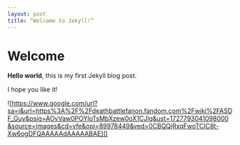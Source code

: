 ```yaml
---
layout: post
title: “Welcome to Jekyll!”
---
```

# Welcome

**Hello world**, this is my first Jekyll blog post.

I hope you like it!

![https://www.google.com/url?sa=i&url=https%3A%2F%2Fdeathbattlefanon.fandom.com%2Fwiki%2FASDF_Guy&psig=AOvVaw0POYIoTsMbXzew0oX1CJlg&ust=1727793041098000&source=images&cd=vfe&opi=89978449&ved=0CBQQjRxqFwoTCIC8t-Xw6ogDFQAAAAAdAAAAABAE]()




